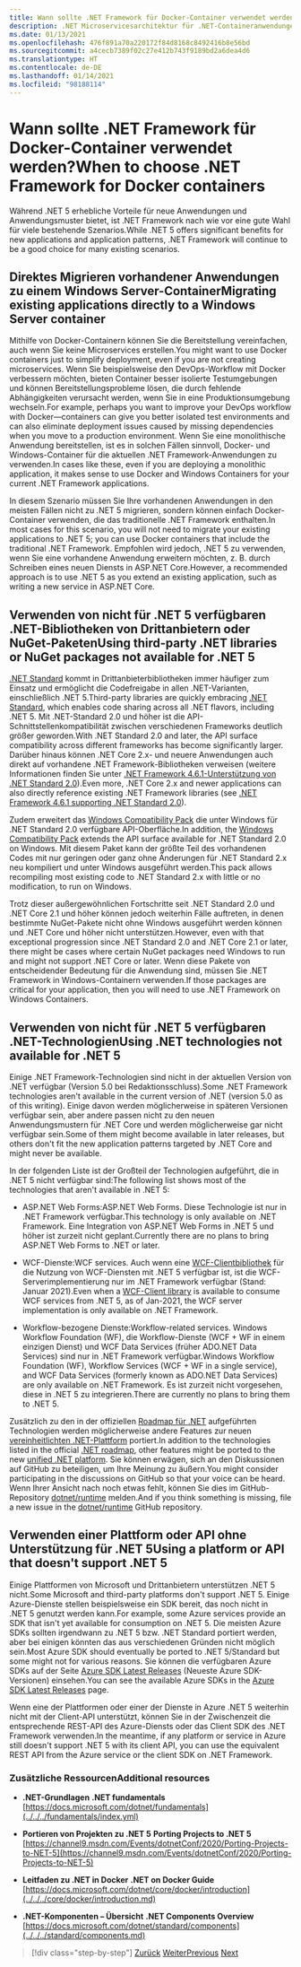 ```yaml
---
title: Wann sollte .NET Framework für Docker-Container verwendet werden?
description: .NET Microservicesarchitektur für .NET-Containeranwendungen | Wann sollte .NET Framework für Docker-Container verwendet werden?
ms.date: 01/13/2021
ms.openlocfilehash: 476f891a70a220172f84d8168c8492416b8e56bd
ms.sourcegitcommit: a4cecb7389f02c27e412b743f9189bd2a6dea4d6
ms.translationtype: HT
ms.contentlocale: de-DE
ms.lasthandoff: 01/14/2021
ms.locfileid: "98188114"
---
```

# <a name="when-to-choose-net-framework-for-docker-containers"></a><span data-ttu-id="5f2c3-103">Wann sollte .NET Framework für Docker-Container verwendet werden?</span><span class="sxs-lookup"><span data-stu-id="5f2c3-103">When to choose .NET Framework for Docker containers</span></span>

<span data-ttu-id="5f2c3-104">Während .NET 5 erhebliche Vorteile für neue Anwendungen und Anwendungsmuster bietet, ist .NET Framework nach wie vor eine gute Wahl für viele bestehende Szenarios.</span><span class="sxs-lookup"><span data-stu-id="5f2c3-104">While .NET 5 offers significant benefits for new applications and application patterns, .NET Framework will continue to be a good choice for many existing scenarios.</span></span>

## <a name="migrating-existing-applications-directly-to-a-windows-server-container"></a><span data-ttu-id="5f2c3-105">Direktes Migrieren vorhandener Anwendungen zu einem Windows Server-Container</span><span class="sxs-lookup"><span data-stu-id="5f2c3-105">Migrating existing applications directly to a Windows Server container</span></span>

<span data-ttu-id="5f2c3-106">Mithilfe von Docker-Containern können Sie die Bereitstellung vereinfachen, auch wenn Sie keine Microservices erstellen.</span><span class="sxs-lookup"><span data-stu-id="5f2c3-106">You might want to use Docker containers just to simplify deployment, even if you are not creating microservices.</span></span> <span data-ttu-id="5f2c3-107">Wenn Sie beispielsweise den DevOps-Workflow mit Docker verbessern möchten, bieten Container besser isolierte Testumgebungen und können Bereitstellungsprobleme lösen, die durch fehlende Abhängigkeiten verursacht werden, wenn Sie in eine Produktionsumgebung wechseln.</span><span class="sxs-lookup"><span data-stu-id="5f2c3-107">For example, perhaps you want to improve your DevOps workflow with Docker—containers can give you better isolated test environments and can also eliminate deployment issues caused by missing dependencies when you move to a production environment.</span></span> <span data-ttu-id="5f2c3-108">Wenn Sie eine monolithische Anwendung bereitstellen, ist es in solchen Fällen sinnvoll, Docker- und Windows-Container für die aktuellen .NET Framework-Anwendungen zu verwenden.</span><span class="sxs-lookup"><span data-stu-id="5f2c3-108">In cases like these, even if you are deploying a monolithic application, it makes sense to use Docker and Windows Containers for your current .NET Framework applications.</span></span>

<span data-ttu-id="5f2c3-109">In diesem Szenario müssen Sie Ihre vorhandenen Anwendungen in den meisten Fällen nicht zu .NET 5 migrieren, sondern können einfach Docker-Container verwenden, die das traditionelle .NET Framework enthalten.</span><span class="sxs-lookup"><span data-stu-id="5f2c3-109">In most cases for this scenario, you will not need to migrate your existing applications to .NET 5; you can use Docker containers that include the traditional .NET Framework.</span></span> <span data-ttu-id="5f2c3-110">Empfohlen wird jedoch, .NET 5 zu verwenden, wenn Sie eine vorhandene Anwendung erweitern möchten, z. B. durch Schreiben eines neuen Diensts in ASP.NET Core.</span><span class="sxs-lookup"><span data-stu-id="5f2c3-110">However, a recommended approach is to use .NET 5 as you extend an existing application, such as writing a new service in ASP.NET Core.</span></span>

## <a name="using-third-party-net-libraries-or-nuget-packages-not-available-for-net-5"></a><span data-ttu-id="5f2c3-111">Verwenden von nicht für .NET 5 verfügbaren .NET-Bibliotheken von Drittanbietern oder NuGet-Paketen</span><span class="sxs-lookup"><span data-stu-id="5f2c3-111">Using third-party .NET libraries or NuGet packages not available for .NET 5</span></span>

<span data-ttu-id="5f2c3-112">[.NET Standard](../../../standard/net-standard.md) kommt in Drittanbieterbibliotheken immer häufiger zum Einsatz und ermöglicht die Codefreigabe in allen .NET-Varianten, einschließlich .NET 5.</span><span class="sxs-lookup"><span data-stu-id="5f2c3-112">Third-party libraries are quickly embracing [.NET Standard](../../../standard/net-standard.md), which enables code sharing across all .NET flavors, including .NET 5.</span></span> <span data-ttu-id="5f2c3-113">Mit .NET-Standard 2.0 und höher ist die API-Schnittstellenkompatibilität zwischen verschiedenen Frameworks deutlich größer geworden.</span><span class="sxs-lookup"><span data-stu-id="5f2c3-113">With .NET Standard 2.0 and later, the API surface compatibility across different frameworks has become significantly larger.</span></span> <span data-ttu-id="5f2c3-114">Darüber hinaus können .NET Core 2.x- und neuere Anwendungen auch direkt auf vorhandene .NET Framework-Bibliotheken verweisen (weitere Informationen finden Sie unter [.NET Framework 4.6.1-Unterstützung von .NET Standard 2.0](https://github.com/dotnet/standard/blob/master/docs/planning/netstandard-2.0/README.md#net-framework-461-supporting-net-standard-20)).</span><span class="sxs-lookup"><span data-stu-id="5f2c3-114">Even more, .NET Core 2.x and newer applications can also directly reference existing .NET Framework libraries (see [.NET Framework 4.6.1 supporting .NET Standard 2.0](https://github.com/dotnet/standard/blob/master/docs/planning/netstandard-2.0/README.md#net-framework-461-supporting-net-standard-20)).</span></span>

<span data-ttu-id="5f2c3-115">Zudem erweitert das [Windows Compatibility Pack](../../../core/porting/windows-compat-pack.md) die unter Windows für .NET Standard 2.0 verfügbare API-Oberfläche.</span><span class="sxs-lookup"><span data-stu-id="5f2c3-115">In addition, the [Windows Compatibility Pack](../../../core/porting/windows-compat-pack.md) extends the API surface available for .NET Standard 2.0 on Windows.</span></span> <span data-ttu-id="5f2c3-116">Mit diesem Paket kann der größte Teil des vorhandenen Codes mit nur geringen oder ganz ohne Änderungen für .NET Standard 2.x neu kompiliert und unter Windows ausgeführt werden.</span><span class="sxs-lookup"><span data-stu-id="5f2c3-116">This pack allows recompiling most existing code to .NET Standard 2.x with little or no modification, to run on Windows.</span></span>

<span data-ttu-id="5f2c3-117">Trotz dieser außergewöhnlichen Fortschritte seit .NET Standard 2.0 und .NET Core 2.1 und höher können jedoch weiterhin Fälle auftreten, in denen bestimmte NuGet-Pakete nicht ohne Windows ausgeführt werden können und .NET Core und höher nicht unterstützen.</span><span class="sxs-lookup"><span data-stu-id="5f2c3-117">However, even with that exceptional progression since .NET Standard 2.0 and .NET Core 2.1 or later, there might be cases where certain NuGet packages need Windows to run and might not support .NET Core or later.</span></span> <span data-ttu-id="5f2c3-118">Wenn diese Pakete von entscheidender Bedeutung für die Anwendung sind, müssen Sie .NET Framework in Windows-Containern verwenden.</span><span class="sxs-lookup"><span data-stu-id="5f2c3-118">If those packages are critical for your application, then you will need to use .NET Framework on Windows Containers.</span></span>

## <a name="using-net-technologies-not-available-for-net-5"></a><span data-ttu-id="5f2c3-119">Verwenden von nicht für .NET 5 verfügbaren .NET-Technologien</span><span class="sxs-lookup"><span data-stu-id="5f2c3-119">Using .NET technologies not available for .NET 5</span></span>

<span data-ttu-id="5f2c3-120">Einige .NET Framework-Technologien sind nicht in der aktuellen Version von .NET verfügbar (Version 5.0 bei Redaktionsschluss).</span><span class="sxs-lookup"><span data-stu-id="5f2c3-120">Some .NET Framework technologies aren't available in the current version of .NET (version 5.0 as of this writing).</span></span> <span data-ttu-id="5f2c3-121">Einige davon werden möglicherweise in späteren Versionen verfügbar sein, aber andere passen nicht zu den neuen Anwendungsmustern für .NET Core und werden möglicherweise gar nicht verfügbar sein.</span><span class="sxs-lookup"><span data-stu-id="5f2c3-121">Some of them might become available in later releases, but others don't fit the new application patterns targeted by .NET Core and might never be available.</span></span>

<span data-ttu-id="5f2c3-122">In der folgenden Liste ist der Großteil der Technologien aufgeführt, die in .NET 5 nicht verfügbar sind:</span><span class="sxs-lookup"><span data-stu-id="5f2c3-122">The following list shows most of the technologies that aren't available in .NET 5:</span></span>

- <span data-ttu-id="5f2c3-123">ASP.NET Web Forms:</span><span class="sxs-lookup"><span data-stu-id="5f2c3-123">ASP.NET Web Forms.</span></span> <span data-ttu-id="5f2c3-124">Diese Technologie ist nur in .NET Framework verfügbar.</span><span class="sxs-lookup"><span data-stu-id="5f2c3-124">This technology is only available on .NET Framework.</span></span> <span data-ttu-id="5f2c3-125">Eine Integration von ASP.NET Web Forms in .NET 5 und höher ist zurzeit nicht geplant.</span><span class="sxs-lookup"><span data-stu-id="5f2c3-125">Currently there are no plans to bring ASP.NET Web Forms to .NET  or later.</span></span>

- <span data-ttu-id="5f2c3-126">WCF-Dienste:</span><span class="sxs-lookup"><span data-stu-id="5f2c3-126">WCF services.</span></span> <span data-ttu-id="5f2c3-127">Auch wenn eine [WCF-Clientbibliothek](https://github.com/dotnet/wcf) für die Nutzung von WCF-Diensten mit .NET 5 verfügbar ist, ist die WCF-Serverimplementierung nur im .NET Framework verfügbar (Stand: Januar 2021).</span><span class="sxs-lookup"><span data-stu-id="5f2c3-127">Even when a [WCF-Client library](https://github.com/dotnet/wcf) is available to consume WCF services from .NET 5, as of Jan-2021, the WCF server implementation is only available on .NET Framework.</span></span>

- <span data-ttu-id="5f2c3-128">Workflow-bezogene Dienste:</span><span class="sxs-lookup"><span data-stu-id="5f2c3-128">Workflow-related services.</span></span> <span data-ttu-id="5f2c3-129">Windows Workflow Foundation (WF), die Workflow-Dienste (WCF + WF in einem einzigen Dienst) und WCF Data Services (früher ADO.NET Data Services) sind nur in .NET Framework verfügbar.</span><span class="sxs-lookup"><span data-stu-id="5f2c3-129">Windows Workflow Foundation (WF), Workflow Services (WCF + WF in a single service), and WCF Data Services (formerly known as ADO.NET Data Services) are only available on .NET Framework.</span></span> <span data-ttu-id="5f2c3-130">Es ist zurzeit nicht vorgesehen, diese in .NET 5 zu integrieren.</span><span class="sxs-lookup"><span data-stu-id="5f2c3-130">There are currently no plans to bring them to .NET 5.</span></span>

<span data-ttu-id="5f2c3-131">Zusätzlich zu den in der offiziellen [Roadmap für .NET](https://github.com/dotnet/core/blob/master/roadmap.md) aufgeführten Technologien werden möglicherweise andere Features zur neuen [vereinheitlichten .NET-Plattform](https://devblogs.microsoft.com/dotnet/introducing-net-5/) portiert.</span><span class="sxs-lookup"><span data-stu-id="5f2c3-131">In addition to the technologies listed in the official [.NET roadmap](https://github.com/dotnet/core/blob/master/roadmap.md), other features might be ported to the new [unified .NET platform](https://devblogs.microsoft.com/dotnet/introducing-net-5/).</span></span> <span data-ttu-id="5f2c3-132">Sie können erwägen, sich an den Diskussionen auf GitHub zu beteiligen, um Ihre Meinung zu äußern.</span><span class="sxs-lookup"><span data-stu-id="5f2c3-132">You might consider participating in the discussions on GitHub so that your voice can be heard.</span></span> <span data-ttu-id="5f2c3-133">Wenn Ihrer Ansicht nach noch etwas fehlt, können Sie dies im GitHub-Repository [dotnet/runtime](https://github.com/dotnet/runtime/issues/new) melden.</span><span class="sxs-lookup"><span data-stu-id="5f2c3-133">And if you think something is missing, file a new issue in the [dotnet/runtime](https://github.com/dotnet/runtime/issues/new) GitHub repository.</span></span>

## <a name="using-a-platform-or-api-that-doesnt-support-net-5"></a><span data-ttu-id="5f2c3-134">Verwenden einer Plattform oder API ohne Unterstützung für .NET 5</span><span class="sxs-lookup"><span data-stu-id="5f2c3-134">Using a platform or API that doesn't support .NET 5</span></span>

<span data-ttu-id="5f2c3-135">Einige Plattformen von Microsoft und Drittanbietern unterstützen .NET 5 nicht.</span><span class="sxs-lookup"><span data-stu-id="5f2c3-135">Some Microsoft and third-party platforms don't support .NET 5.</span></span> <span data-ttu-id="5f2c3-136">Einige Azure-Dienste stellen beispielsweise ein SDK bereit, das noch nicht in .NET 5 genutzt werden kann.</span><span class="sxs-lookup"><span data-stu-id="5f2c3-136">For example, some Azure services provide an SDK that isn't yet available for consumption on .NET 5.</span></span> <span data-ttu-id="5f2c3-137">Die meisten Azure SDKs sollten irgendwann zu .NET 5 bzw. .NET Standard portiert werden, aber bei einigen könnten das aus verschiedenen Gründen nicht möglich sein.</span><span class="sxs-lookup"><span data-stu-id="5f2c3-137">Most Azure SDK should eventually be ported to .NET 5/Standard but some might not for various reasons.</span></span> <span data-ttu-id="5f2c3-138">Sie können die verfügbaren Azure SDKs auf der Seite [Azure SDK Latest Releases](https://azure.github.io/azure-sdk/releases/latest/index.html) (Neueste Azure SDK-Versionen) einsehen.</span><span class="sxs-lookup"><span data-stu-id="5f2c3-138">You can see the available Azure SDKs in the [Azure SDK Latest Releases](https://azure.github.io/azure-sdk/releases/latest/index.html) page.</span></span>

<span data-ttu-id="5f2c3-139">Wenn eine der Plattformen oder einer der Dienste in Azure .NET 5 weiterhin nicht mit der Client-API unterstützt, können Sie in der Zwischenzeit die entsprechende REST-API des Azure-Diensts oder das Client SDK des .NET Framework verwenden.</span><span class="sxs-lookup"><span data-stu-id="5f2c3-139">In the meantime, if any platform or service in Azure still doesn't support .NET 5 with its client API, you can use the equivalent REST API from the Azure service or the client SDK on .NET Framework.</span></span>

### <a name="additional-resources"></a><span data-ttu-id="5f2c3-140">Zusätzliche Ressourcen</span><span class="sxs-lookup"><span data-stu-id="5f2c3-140">Additional resources</span></span>

- <span data-ttu-id="5f2c3-141">**.NET-Grundlagen** </span><span class="sxs-lookup"><span data-stu-id="5f2c3-141">**.NET fundamentals** </span></span>\
  [https://docs.microsoft.com/dotnet/fundamentals](../../../fundamentals/index.yml)

- <span data-ttu-id="5f2c3-142">**Portieren von Projekten zu .NET 5** </span><span class="sxs-lookup"><span data-stu-id="5f2c3-142">**Porting Projects to .NET 5** </span></span>\
  [https://channel9.msdn.com/Events/dotnetConf/2020/Porting-Projects-to-NET-5](https://channel9.msdn.com/Events/dotnetConf/2020/Porting-Projects-to-NET-5)

- <span data-ttu-id="5f2c3-143">**Leitfaden zu .NET in Docker** </span><span class="sxs-lookup"><span data-stu-id="5f2c3-143">**.NET on Docker Guide** </span></span>\
  [https://docs.microsoft.com/dotnet/core/docker/introduction](../../../core/docker/introduction.md)

- <span data-ttu-id="5f2c3-144">**.NET-Komponenten – Übersicht** </span><span class="sxs-lookup"><span data-stu-id="5f2c3-144">**.NET Components Overview** </span></span>\
  [https://docs.microsoft.com/dotnet/standard/components](../../../standard/components.md)

>[!div class="step-by-step"]
><span data-ttu-id="5f2c3-145">[Zurück](net-core-container-scenarios.md)
>[Weiter](container-framework-choice-factors.md)</span><span class="sxs-lookup"><span data-stu-id="5f2c3-145">[Previous](net-core-container-scenarios.md)
[Next](container-framework-choice-factors.md)</span></span>
